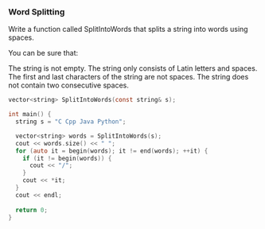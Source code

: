 ### Word Splitting 

Write a function called SplitIntoWords that splits a string into words using spaces.

You can be sure that:

The string is not empty.
The string only consists of Latin letters and spaces.
The first and last characters of the string are not spaces.
The string does not contain two consecutive spaces.

```objectivec
vector<string> SplitIntoWords(const string& s);

int main() {
  string s = "C Cpp Java Python";

  vector<string> words = SplitIntoWords(s);
  cout << words.size() << " ";
  for (auto it = begin(words); it != end(words); ++it) {
    if (it != begin(words)) {
      cout << "/";
    }
    cout << *it;
  }
  cout << endl;
  
  return 0;
}

```
